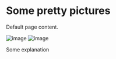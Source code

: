 # Some pretty pictures
Default page content.

![image](http://localhost:3000/public/img/sunflower_front.JPG)
![image](http://localhost:3000/public/img/space.JPG)

Some explanation